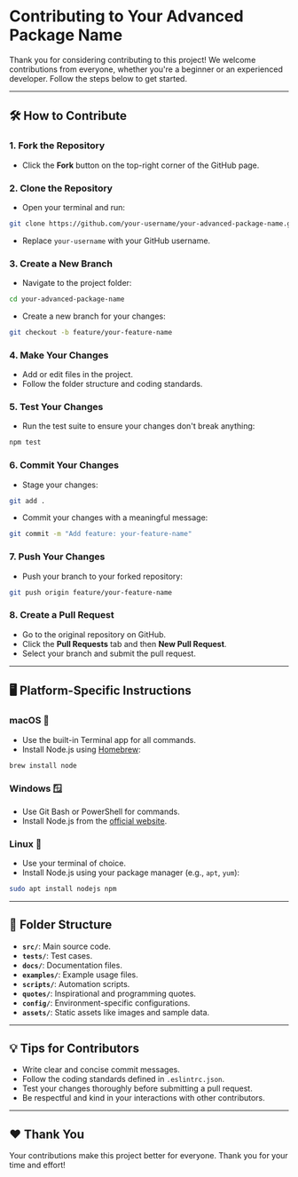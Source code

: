 # Contributing to Your Advanced Package Name

Thank you for considering contributing to this project! We welcome contributions from everyone, whether you're a beginner or an experienced developer. Follow the steps below to get started.

---

## 🛠️ How to Contribute

### 1. Fork the Repository

- Click the **Fork** button on the top-right corner of the GitHub page.

### 2. Clone the Repository

- Open your terminal and run:

```bash
git clone https://github.com/your-username/your-advanced-package-name.git
```

- Replace `your-username` with your GitHub username.

### 3. Create a New Branch

- Navigate to the project folder:

```bash
cd your-advanced-package-name
```

- Create a new branch for your changes:

```bash
git checkout -b feature/your-feature-name
```

### 4. Make Your Changes

- Add or edit files in the project.
- Follow the folder structure and coding standards.

### 5. Test Your Changes

- Run the test suite to ensure your changes don't break anything:

```bash
npm test
```

### 6. Commit Your Changes

- Stage your changes:

```bash
git add .
```

- Commit your changes with a meaningful message:

```bash
git commit -m "Add feature: your-feature-name"
```

### 7. Push Your Changes

- Push your branch to your forked repository:

```bash
git push origin feature/your-feature-name
```

### 8. Create a Pull Request

- Go to the original repository on GitHub.
- Click the **Pull Requests** tab and then **New Pull Request**.
- Select your branch and submit the pull request.

---

## 🖥️ Platform-Specific Instructions

### macOS 🍎

- Use the built-in Terminal app for all commands.
- Install Node.js using [Homebrew](https://brew.sh/):

```bash
brew install node
```

### Windows 🪟

- Use Git Bash or PowerShell for commands.
- Install Node.js from the [official website](https://nodejs.org/).

### Linux 🐧

- Use your terminal of choice.
- Install Node.js using your package manager (e.g., `apt`, `yum`):

```bash
sudo apt install nodejs npm
```

---

## 📂 Folder Structure

- **`src/`**: Main source code.
- **`tests/`**: Test cases.
- **`docs/`**: Documentation files.
- **`examples/`**: Example usage files.
- **`scripts/`**: Automation scripts.
- **`quotes/`**: Inspirational and programming quotes.
- **`config/`**: Environment-specific configurations.
- **`assets/`**: Static assets like images and sample data.

---

## 💡 Tips for Contributors

- Write clear and concise commit messages.
- Follow the coding standards defined in `.eslintrc.json`.
- Test your changes thoroughly before submitting a pull request.
- Be respectful and kind in your interactions with other contributors.

---

## ❤️ Thank You

Your contributions make this project better for everyone. Thank you for your time and effort!
